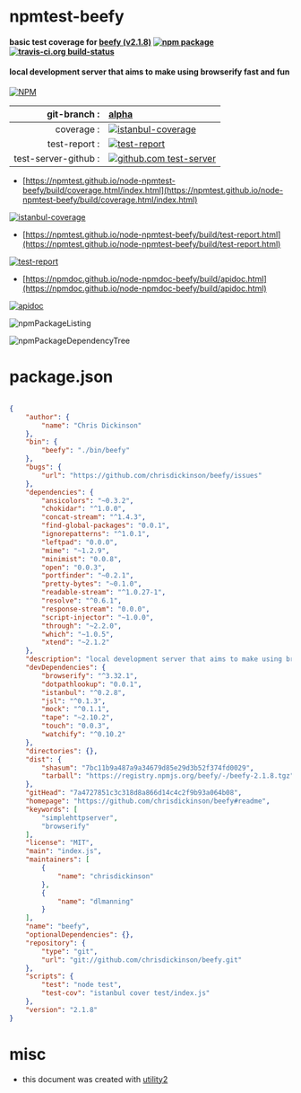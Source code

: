 # npmtest-beefy

#### basic test coverage for  [beefy (v2.1.8)](https://github.com/chrisdickinson/beefy#readme)  [![npm package](https://img.shields.io/npm/v/npmtest-beefy.svg?style=flat-square)](https://www.npmjs.org/package/npmtest-beefy) [![travis-ci.org build-status](https://api.travis-ci.org/npmtest/node-npmtest-beefy.svg)](https://travis-ci.org/npmtest/node-npmtest-beefy)

#### local development server that aims to make using browserify fast and fun

[![NPM](https://nodei.co/npm/beefy.png?downloads=true&downloadRank=true&stars=true)](https://www.npmjs.com/package/beefy)

| git-branch : | [alpha](https://github.com/npmtest/node-npmtest-beefy/tree/alpha)|
|--:|:--|
| coverage : | [![istanbul-coverage](https://npmtest.github.io/node-npmtest-beefy/build/coverage.badge.svg)](https://npmtest.github.io/node-npmtest-beefy/build/coverage.html/index.html)|
| test-report : | [![test-report](https://npmtest.github.io/node-npmtest-beefy/build/test-report.badge.svg)](https://npmtest.github.io/node-npmtest-beefy/build/test-report.html)|
| test-server-github : | [![github.com test-server](https://npmtest.github.io/node-npmtest-beefy/GitHub-Mark-32px.png)](https://npmtest.github.io/node-npmtest-beefy/build/app/index.html) | | build-artifacts : | [![build-artifacts](https://npmtest.github.io/node-npmtest-beefy/glyphicons_144_folder_open.png)](https://github.com/npmtest/node-npmtest-beefy/tree/gh-pages/build)|

- [https://npmtest.github.io/node-npmtest-beefy/build/coverage.html/index.html](https://npmtest.github.io/node-npmtest-beefy/build/coverage.html/index.html)

[![istanbul-coverage](https://npmtest.github.io/node-npmtest-beefy/build/screenCapture.buildCi.browser.%252Ftmp%252Fbuild%252Fcoverage.lib.html.png)](https://npmtest.github.io/node-npmtest-beefy/build/coverage.html/index.html)

- [https://npmtest.github.io/node-npmtest-beefy/build/test-report.html](https://npmtest.github.io/node-npmtest-beefy/build/test-report.html)

[![test-report](https://npmtest.github.io/node-npmtest-beefy/build/screenCapture.buildCi.browser.%252Ftmp%252Fbuild%252Ftest-report.html.png)](https://npmtest.github.io/node-npmtest-beefy/build/test-report.html)

- [https://npmdoc.github.io/node-npmdoc-beefy/build/apidoc.html](https://npmdoc.github.io/node-npmdoc-beefy/build/apidoc.html)

[![apidoc](https://npmdoc.github.io/node-npmdoc-beefy/build/screenCapture.buildCi.browser.%252Ftmp%252Fbuild%252Fapidoc.html.png)](https://npmdoc.github.io/node-npmdoc-beefy/build/apidoc.html)

![npmPackageListing](https://npmtest.github.io/node-npmtest-beefy/build/screenCapture.npmPackageListing.svg)

![npmPackageDependencyTree](https://npmtest.github.io/node-npmtest-beefy/build/screenCapture.npmPackageDependencyTree.svg)



# package.json

```json

{
    "author": {
        "name": "Chris Dickinson"
    },
    "bin": {
        "beefy": "./bin/beefy"
    },
    "bugs": {
        "url": "https://github.com/chrisdickinson/beefy/issues"
    },
    "dependencies": {
        "ansicolors": "~0.3.2",
        "chokidar": "^1.0.0",
        "concat-stream": "^1.4.3",
        "find-global-packages": "0.0.1",
        "ignorepatterns": "^1.0.1",
        "leftpad": "0.0.0",
        "mime": "~1.2.9",
        "minimist": "0.0.8",
        "open": "0.0.3",
        "portfinder": "~0.2.1",
        "pretty-bytes": "~0.1.0",
        "readable-stream": "^1.0.27-1",
        "resolve": "^0.6.1",
        "response-stream": "0.0.0",
        "script-injector": "~1.0.0",
        "through": "~2.2.0",
        "which": "~1.0.5",
        "xtend": "~2.1.2"
    },
    "description": "local development server that aims to make using browserify fast and fun",
    "devDependencies": {
        "browserify": "^3.32.1",
        "dotpathlookup": "0.0.1",
        "istanbul": "^0.2.8",
        "jsl": "^0.1.3",
        "mock": "^0.1.1",
        "tape": "~2.10.2",
        "touch": "0.0.3",
        "watchify": "^0.10.2"
    },
    "directories": {},
    "dist": {
        "shasum": "7bc11b9a487a9a34679d85e29d3b52f374fd0029",
        "tarball": "https://registry.npmjs.org/beefy/-/beefy-2.1.8.tgz"
    },
    "gitHead": "7a4727851c3c318d8a866d14c4c2f9b93a064b08",
    "homepage": "https://github.com/chrisdickinson/beefy#readme",
    "keywords": [
        "simplehttpserver",
        "browserify"
    ],
    "license": "MIT",
    "main": "index.js",
    "maintainers": [
        {
            "name": "chrisdickinson"
        },
        {
            "name": "dlmanning"
        }
    ],
    "name": "beefy",
    "optionalDependencies": {},
    "repository": {
        "type": "git",
        "url": "git://github.com/chrisdickinson/beefy.git"
    },
    "scripts": {
        "test": "node test",
        "test-cov": "istanbul cover test/index.js"
    },
    "version": "2.1.8"
}
```



# misc
- this document was created with [utility2](https://github.com/kaizhu256/node-utility2)
